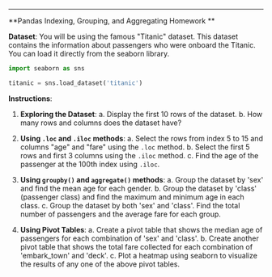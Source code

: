 

---

**Pandas Indexing, Grouping, and Aggregating Homework **

**Dataset**: You will be using the famous "Titanic" dataset. This dataset contains the information about passengers who were onboard the Titanic. You can load it directly from the seaborn library.

```python
import seaborn as sns

titanic = sns.load_dataset('titanic')
```

**Instructions**:

1. **Exploring the Dataset**:
   a. Display the first 10 rows of the dataset.
   b. How many rows and columns does the dataset have?

2. **Using `.loc` and `.iloc` methods**:
   a. Select the rows from index 5 to 15 and columns "age" and "fare" using the `.loc` method.
   b. Select the first 5 rows and first 3 columns using the `.iloc` method.
   c. Find the age of the passenger at the 100th index using `.iloc`.

3. **Using `groupby()` and `aggregate()` methods**:
   a. Group the dataset by 'sex' and find the mean age for each gender.
   b. Group the dataset by 'class' (passenger class) and find the maximum and minimum age in each class.
   c. Group the dataset by both 'sex' and 'class'. Find the total number of passengers and the average fare for each group.

4. **Using Pivot Tables**:
   a. Create a pivot table that shows the median age of passengers for each combination of 'sex' and 'class'.
   b. Create another pivot table that shows the total fare collected for each combination of 'embark_town' and 'deck'.
   c. Plot a heatmap using seaborn to visualize the results of any one of the above pivot tables.

